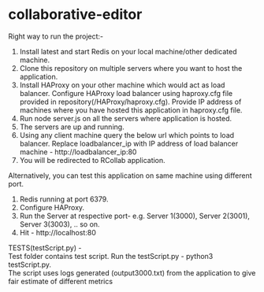 # collaborative-editor

Right way to run the project:-

1. Install latest and start Redis on your local machine/other dedicated machine.
2. Clone this repository on multiple servers where you want to host the application.
3. Install HAProxy on your other machine which would act as load balancer. Configure HAProxy load balancer using haproxy.cfg file provided in                                repository(/HAProxy/haproxy.cfg). Provide IP address of machines where you have hosted this application in haproxy.cfg file.
4. Run node server.js on all the servers where application is hosted.
5. The servers are up and running.
6. Using any client machine query the below url which points to load balancer.
   Replace loadbalancer_ip with IP address of load balancer machine - http://loadbalancer_ip:80
7. You will be redirected to RCollab application.

Alternatively, you can test this application on same machine using different port.
1. Redis running at port 6379.
2. Configure HAProxy.
3. Run the Server at respective port-
   e.g. Server 1(3000), Server 2(3001), Server 3(3003), .. so on.
 4. Hit -  http://localhost:80


TESTS(testScript.py) -</br>
Test folder contains test script.
Run the testScript.py - python3 testScript.py.</br> The script uses logs generated (output3000.txt) from the application to give fair estimate of different metrics
   
